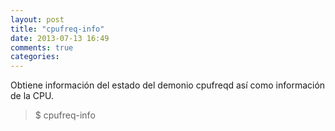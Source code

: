 ```yaml
---
layout: post
title: "cpufreq-info"
date: 2013-07-13 16:49
comments: true
categories: 
---
```

Obtiene información del estado del demonio cpufreqd así como información de la CPU.

>$ cpufreq-info

